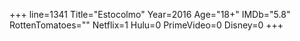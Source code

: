 +++
line=1341
Title="Estocolmo"
Year=2016
Age="18+"
IMDb="5.8"
RottenTomatoes=""
Netflix=1
Hulu=0
PrimeVideo=0
Disney=0
+++

